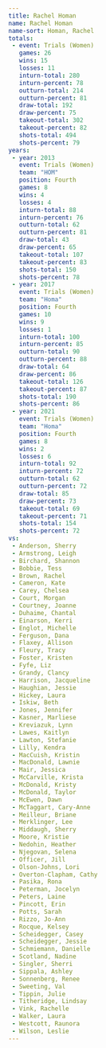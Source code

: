 ```yaml
---
title: Rachel Homan
name: Rachel Homan
name-sort: Homan, Rachel
totals:
 - event: Trials (Women)
   games: 26
   wins: 15
   losses: 11
   inturn-total: 280
   inturn-percent: 78
   outturn-total: 214
   outturn-percent: 81
   draw-total: 192
   draw-percent: 75
   takeout-total: 302
   takeout-percent: 82
   shots-total: 494
   shots-percent: 79
years:
 - year: 2013
   event: Trials (Women)
   team: "HOM"
   position: Fourth
   games: 8
   wins: 4
   losses: 4
   inturn-total: 88
   inturn-percent: 76
   outturn-total: 62
   outturn-percent: 81
   draw-total: 43
   draw-percent: 65
   takeout-total: 107
   takeout-percent: 83
   shots-total: 150
   shots-percent: 78
 - year: 2017
   event: Trials (Women)
   team: "Homa"
   position: Fourth
   games: 10
   wins: 9
   losses: 1
   inturn-total: 100
   inturn-percent: 85
   outturn-total: 90
   outturn-percent: 88
   draw-total: 64
   draw-percent: 86
   takeout-total: 126
   takeout-percent: 87
   shots-total: 190
   shots-percent: 86
 - year: 2021
   event: Trials (Women)
   team: "Homa"
   position: Fourth
   games: 8
   wins: 2
   losses: 6
   inturn-total: 92
   inturn-percent: 72
   outturn-total: 62
   outturn-percent: 72
   draw-total: 85
   draw-percent: 73
   takeout-total: 69
   takeout-percent: 71
   shots-total: 154
   shots-percent: 72
vs:
 - Anderson, Sherry
 - Armstrong, Leigh
 - Birchard, Shannon
 - Bobbie, Tess
 - Brown, Rachel
 - Cameron, Kate
 - Carey, Chelsea
 - Court, Morgan
 - Courtney, Joanne
 - Duhaime, Chantal
 - Einarson, Kerri
 - Englot, Michelle
 - Ferguson, Dana
 - Flaxey, Allison
 - Fleury, Tracy
 - Foster, Kristen
 - Fyfe, Liz
 - Grandy, Clancy
 - Harrison, Jacqueline
 - Haughian, Jessie
 - Hickey, Laura
 - Iskiw, Beth
 - Jones, Jennifer
 - Kasner, Marliese
 - Kreviazuk, Lynn
 - Lawes, Kaitlyn
 - Lawton, Stefanie
 - Lilly, Kendra
 - MacCuish, Kristin
 - MacDonald, Lawnie
 - Mair, Jessica
 - McCarville, Krista
 - McDonald, Kristy
 - McDonald, Taylor
 - McEwen, Dawn
 - McTaggart, Cary-Anne
 - Meilleur, Briane
 - Merklinger, Lee
 - Middaugh, Sherry
 - Moore, Kristie
 - Nedohin, Heather
 - Njegovan, Selena
 - Officer, Jill
 - Olson-Johns, Lori
 - Overton-Clapham, Cathy
 - Pasika, Rona
 - Peterman, Jocelyn
 - Peters, Laine
 - Pincott, Erin
 - Potts, Sarah
 - Rizzo, Jo-Ann
 - Rocque, Kelsey
 - Scheidegger, Casey
 - Scheidegger, Jessie
 - Schmiemann, Danielle
 - Scotland, Nadine
 - Singler, Sherri
 - Sippala, Ashley
 - Sonnenberg, Renee
 - Sweeting, Val
 - Tippin, Julie
 - Titheridge, Lindsay
 - Vink, Rachelle
 - Walker, Laura
 - Westcott, Raunora
 - Wilson, Leslie
---
```

